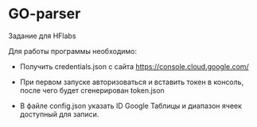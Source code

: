 # GO-parser
Задание для HFlabs

Для работы программы необходимо:

* Получить credentials.json с сайта https://console.cloud.google.com/

* При первом запуске авторизоваться и вставить токен в консоль, после чего будет сгенерирован token.json

* В файле config.json указать ID Google Таблицы и диапазон ячеек доступный для записи.
